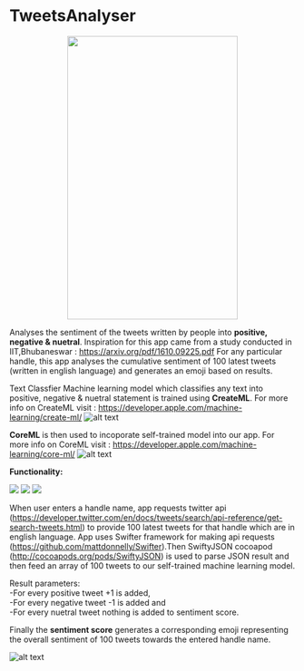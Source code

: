 # TweetsAnalyser
<p align="center">
  <img width="300" height="500" src="https://i.imgur.com/NS73Cyi.png">
</p>

Analyses the sentiment of the tweets written by people into **positive, negative & nuetral**.
Inspiration for this app came from a study conducted in IIT,Bhubaneswar : https://arxiv.org/pdf/1610.09225.pdf
For any particular handle, this app analyses the cumulative sentiment of 100 latest tweets (written in english language) and generates an emoji based on results.

Text Classfier Machine learning model which classifies any text into positive, negative & nuetral statement is trained using **CreateML**.
For more info on CreateML visit : https://developer.apple.com/machine-learning/create-ml/
![alt text](https://docs-assets.developer.apple.com/published/e6ad1efd6a/d926fc62-3dea-4447-86fc-920d4d6c4781.png)

**CoreML** is then used to incoporate self-trained model into our app.
For more info on CoreML visit : https://developer.apple.com/machine-learning/core-ml/ 
![alt text](https://docs-assets.developer.apple.com/published/7e05fb5a2e/4b0ecf58-a51a-4bfa-a361-eb77e59ed76e.png)

**Functionality:** 

<p float="left">
  <img src="https://i.imgur.com/QDYRbWS.png"  />
  <img src="https://i.imgur.com/bKQXrlT.png"  /> 
  <img src="https://i.imgur.com/ceFT5mt.png"  />
</p>

When user enters a handle name, app requests twitter api (https://developer.twitter.com/en/docs/tweets/search/api-reference/get-search-tweets.html) to provide 100 latest tweets for that handle which are in english language. App uses Swifter framework for making api requests (https://github.com/mattdonnelly/Swifter).Then SwiftyJSON cocoapod (http://cocoapods.org/pods/SwiftyJSON) is used to parse JSON result and then feed an array of 100 tweets to our self-trained machine learning model.                

Result parameters:  
 -For every positive tweet +1 is added,                 
 -For every negative tweet -1 is added and                 
 -For every nuetral tweet nothing is added to sentiment score.

Finally the **sentiment score** generates a corresponding emoji representing the overall sentiment of 100 tweets towards the entered handle name.                   

![alt text](https://newscrewdriver.files.wordpress.com/2018/02/twitter-developer.jpg)
